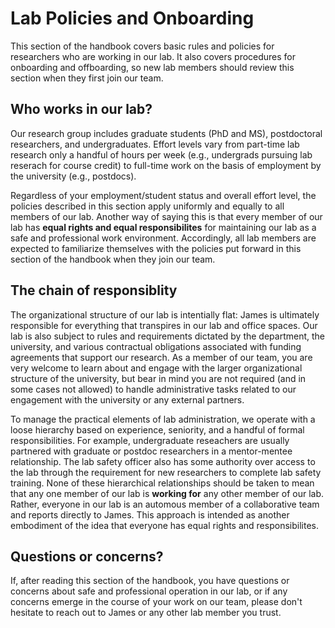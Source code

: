 # Lab Policies and Onboarding

This section of the handbook covers basic rules and policies for researchers who are working in our lab. It also covers procedures for onboarding and offboarding, so new lab members should review this section when they first join our team.

## Who works in our lab?

Our research group includes graduate students (PhD and MS), postdoctoral researchers, and undergraduates. Effort levels vary from part-time lab research only a handful of hours per week (e.g., undergrads pursuing lab reserach for course credit) to full-time work on the basis of employment by the university (e.g., postdocs).

Regardless of your employment/student status and overall effort level, the policies described in this section apply uniformly and equally to all members of our lab. Another way of saying this is that every member of our lab has **equal rights and equal responsibilites** for maintaining our lab as a safe and professional work environment. Accordingly, all lab members are expected to familiarize themselves with the policies put forward in this section of the handbook when they join our team.

## The chain of responsiblity

The organizational structure of our lab is intentially flat: James is ultimately responsible for everything that transpires in our lab and office spaces. Our lab is also subject to rules and requirements dictated by the department, the university, and various contractual obligations associated with funding agreements that support our research. As a member of our team, you are very welcome to learn about and engage with the larger organizational structure of the university, but bear in mind you are not required (and in some cases not allowed) to handle administrative tasks related to our engagement with the university or any external partners.

To manage the practical elements of lab administration, we operate with a loose hierarchy based on experience, seniority, and a handful of formal responsibilities. For example, undergraduate reseachers are usually partnered with graduate or postdoc researchers in a mentor-mentee relationship. The lab safety officer also has some authority over access to the lab through the requirement for new researchers to complete lab safety training. None of these hierarchical relationships should be taken to mean that any one member of our lab is **working for** any other member of our lab. Rather, everyone in our lab is an automous member of a collaborative team and reports directly to James. This approach is intended as another embodiment of the idea that everyone has equal rights and responsibilites.

## Questions or concerns?

If, after reading this section of the handbook, you have questions or concerns about safe and professional operation in our lab, or if any concerns emerge in the course of your work on our team, please don't hesitate to reach out to James or any other lab member you trust.